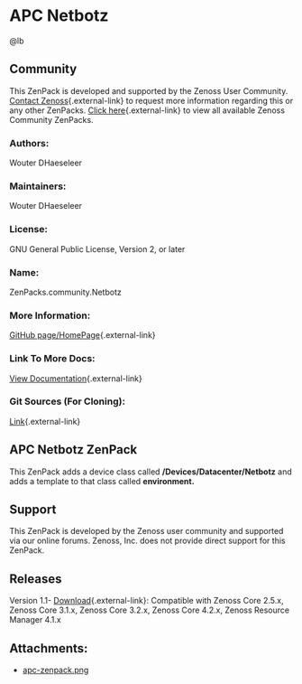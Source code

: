 # APC Netbotz

@lb[](img/zenpack-apc-zenpack.png)

## Community

This ZenPack is developed and supported by the Zenoss User Community.
[Contact Zenoss](https://tryit.zenoss.com/zenpack-contact/){.external-link} to
request more information regarding this or any other ZenPacks. [Click here](https://zenoss.com/product/zenpacks?f%5B0%5D=im_field_zenpack_category:1021){.external-link} to
view all available Zenoss Community ZenPacks.

### Authors:

Wouter DHaeseleer

### Maintainers:

Wouter DHaeseleer

### License:

GNU General Public License, Version 2, or later

### Name:

ZenPacks.community.Netbotz

### More Information:

[GitHub page/HomePage](https://github.com/zenoss/ZenPacks.community.Netbotz){.external-link}

### Link To More Docs:

[View Documentation](https://github.com/zenoss/ZenPacks.community.Netbotz){.external-link}

### Git Sources (For Cloning):

[Link](https://github.com/zenoss/ZenPacks.community.Netbotz.git){.external-link}

## APC Netbotz ZenPack

This ZenPack adds a device class called **/Devices/Datacenter/Netbotz**
and adds a template to that class called **environment.**

## Support

This ZenPack is developed by the Zenoss user community and supported via
our online forums. Zenoss, Inc. does not provide direct support for this
ZenPack.

## Releases

Version 1.1- [Download](https://storage.googleapis.com/zenpacks/ZenPacks.community.Netbotz/1.1/ZenPacks.community.Netbotz-1.1.egg){.external-link}:   Compatible with Zenoss Core 2.5.x, Zenoss Core 3.1.x, Zenoss Core
    3.2.x, Zenoss Core 4.2.x, Zenoss Resource Manager 4.1.x

## Attachments:

-   [apc-zenpack.png](img/zenpack-apc-zenpack.png)

